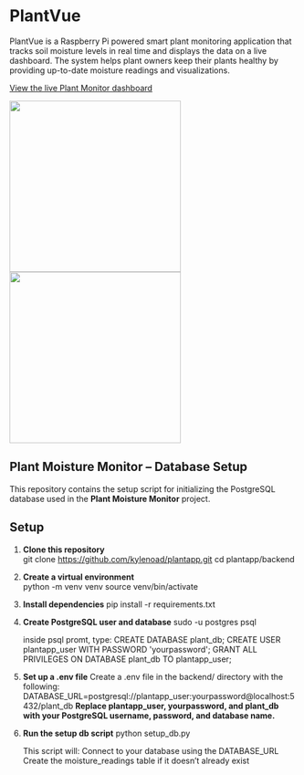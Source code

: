 # PlantVue
PlantVue is a Raspberry Pi powered smart plant monitoring application that tracks soil moisture levels in real time and displays the data on a live dashboard. The system helps plant owners keep their plants healthy by providing up-to-date moisture readings and visualizations.

[View the live Plant Monitor dashboard](https://plantvue.netlify.app/)

<img src="https://github.com/user-attachments/assets/08ac5ba7-ba06-44b1-8266-b46a5c149821" width="300">
<img src="https://github.com/user-attachments/assets/7bce8b52-3fc4-4aae-bb98-7fa55d625577" width="300">


## Plant Moisture Monitor – Database Setup

This repository contains the setup script for initializing the PostgreSQL database used in the **Plant Moisture Monitor** project.

## Setup

1. **Clone this repository**  
    git clone https://github.com/kylenoad/plantapp.git
    cd plantapp/backend

2. **Create a virtual environment**  
    python -m venv venv
    source venv/bin/activate

3. **Install dependencies** 
    pip install -r requirements.txt

3. **Create PostgreSQL user and database**
    sudo -u postgres psql

    inside psql promt, type:
        CREATE DATABASE plant_db;
        CREATE USER plantapp_user WITH PASSWORD 'yourpassword';
        GRANT ALL PRIVILEGES ON DATABASE plant_db TO plantapp_user;

4. **Set up a .env file** 
    Create a .env file in the backend/ directory with the following:
    DATABASE_URL=postgresql://plantapp_user:yourpassword@localhost:5432/plant_db
    **Replace plantapp_user, yourpassword, and plant_db with your PostgreSQL username, password, and database name.**

5. **Run the setup db script** 
    python setup_db.py

    This script will:
        Connect to your database using the DATABASE_URL
        Create the moisture_readings table if it doesn’t already exist
